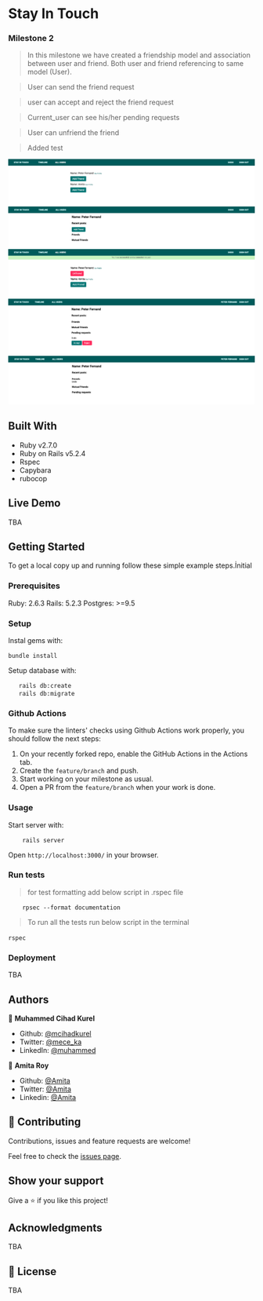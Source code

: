 # Stay In Touch

### Milestone 2

> In this milestone we have created a friendship model and association between user and friend. Both user and friend referencing to same model (User).

> User can send the friend request

> user can accept and reject the friend request

> Current_user can see his/her pending requests

> User can unfriend the friend

> Added test

![screenshot](./app/assets/images/ss1.png)
![screenshot](./app/assets/images/ss2.png)
![screenshot](./app/assets/images/ss3.png)
![screenshot](./app/assets/images/ss4.png)
![screenshot](./app/assets/images/ss5.png)

## Built With

- Ruby v2.7.0
- Ruby on Rails v5.2.4
- Rspec
- Capybara
- rubocop

## Live Demo

TBA

## Getting Started

To get a local copy up and running follow these simple example steps.İnitial

### Prerequisites

Ruby: 2.6.3
Rails: 5.2.3
Postgres: >=9.5

### Setup

Instal gems with:

```
bundle install
```

Setup database with:

```
   rails db:create
   rails db:migrate
```

### Github Actions

To make sure the linters' checks using Github Actions work properly, you should follow the next steps:

1. On your recently forked repo, enable the GitHub Actions in the Actions tab.
2. Create the `feature/branch` and push.
3. Start working on your milestone as usual.
4. Open a PR from the `feature/branch` when your work is done.

### Usage

Start server with:

```
    rails server
```

Open `http://localhost:3000/` in your browser.

### Run tests

> for test formatting add below script in .rspec file

```
    rpsec --format documentation
```

> To run all the tests run below script in the terminal

`rspec`

### Deployment

TBA

## Authors

👤 **Muhammed Cihad Kurel**

- Github: [@mcihadkurel](https://github.com/mcihadkurel)
- Twitter: [@mece_ka](https://twitter.com/mece_ka)
- LinkedIn: [@muhammed](https://www.linkedin.com/in/muhammed-cihad-8187581a8/)

👤 **Amita Roy**

- Github: [@Amita](https://github.com/Amita-Roy)
- Twitter: [@Amita](https://twitter.com/AmitaRoy14)
- Linkedin: [@Amita](https://www.linkedin.com/in/amita-roy-3b823b68/)

## 🤝 Contributing

Contributions, issues and feature requests are welcome!

Feel free to check the [issues page](issues/).

## Show your support

Give a ⭐️ if you like this project!

## Acknowledgments

TBA

## 📝 License

TBA
